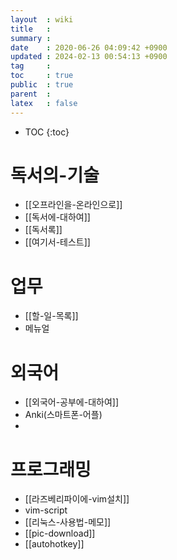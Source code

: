 ```yaml
---
layout  : wiki
title   : 
summary : 
date    : 2020-06-26 04:09:42 +0900
updated : 2024-02-13 00:54:13 +0900
tag     : 
toc     : true
public  : true
parent  : 
latex   : false
---
```


* TOC
{:toc}

# 독서의-기술
* [[오프라인을-온라인으로]]
* [[독서에-대하여]]
* [[독서록]]
* [[여기서-테스트]]


# 업무
* [[할-일-목록]]
* 메뉴얼


# 외국어
* [[외국어-공부에-대하여]]
* Anki(스마트폰-어플)
* 


# 프로그래밍
 
* [[라즈베리파이에-vim설치]]
* vim-script
* [[리눅스-사용법-메모]]
* [[pic-download]]
* [[autohotkey]]

